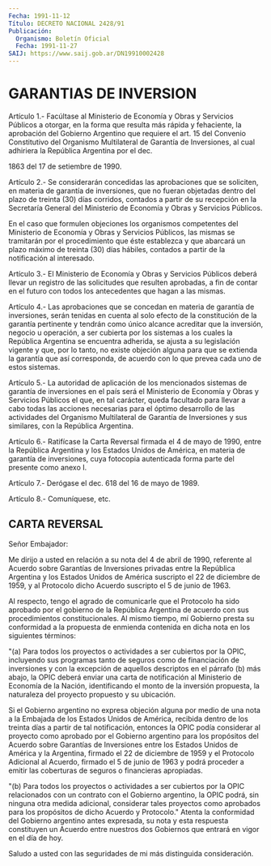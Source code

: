```yaml
---
Fecha: 1991-11-12
Título: DECRETO NACIONAL 2428/91
Publicación:
  Organismo: Boletín Oficial
  Fecha: 1991-11-27
SAIJ: https://www.saij.gob.ar/DN19910002428
---
```

# GARANTIAS DE INVERSION

<a id="1"></a>
Artículo 1.- Facúltase al Ministerio de Economía y Obras y Servicios Públicos a otorgar, en la forma que resulta más rápida y fehaciente, la  aprobación  del  Gobierno  Argentino que requiere el art. 15 del Convenio  Constitutivo del Organismo  Multilateral  de  Garantía  de Inversiones,  al  cual  adhiriera la República Argentina por el dec.

1863 del 17 de setiembre de 1990.

<a id="2"></a>
Artículo  2.-  Se  considerarán  concedidas  las aprobaciones que se soliciten,  en  materia de garantía de inversiones,  que  no  fueran objetadas dentro del plazo de treinta (30) días corridos, contados a partir de su recepción  en  la  Secretaría General del Ministerio de Economía y Obras y Servicios Públicos.

En el caso que formulen objeciones  los  organismos  competentes del Ministerio de Economía y Obras y Servicios Públicos, las  mismas  se tramitarán  por  el procedimiento que éste establezca y que abarcará un plazo máximo de  treinta  (30) días hábiles, contados a partir de la notificación al interesado.

<a id="3"></a>
Artículo  3.- El Ministerio de Economía y Obras y Servicios Públicos deberá llevar un registro de las solicitudes que resulten aprobadas, a fin de contar  en el futuro con todos los antecedentes que hagan a las mismas.

<a id="4"></a>
Artículo 4.- Las aprobaciones que se concedan en materia de garantía de  inversiones,  serán  tenidas  en  cuenta  al  solo  efecto de la constitución de la garantía pertinente y tendrán como único  alcance acreditar que la inversión, negocio u operación, a ser cubierta  por los  sistemas  a  los  cuales  la  República  Argentina se encuentra adherida, se ajusta a su legislación vigente y que, por lo tanto, no existe  objeción  alguna para que se extienda la  garantía  que  así corresponda,  de acuerdo  con  lo  que  prevea  cada  uno  de  estos sistemas.

<a id="5"></a>
Artículo  5.- La autoridad de aplicación de los mencionados sistemas de garantía de inversiones en el país será el Ministerio de Economía y  Obras  y Servicios  Públicos  el  que,  en  tal  carácter,  queda facultado para  llevar  a cabo todas las acciones necesarias para el óptimo desarrollo de las  actividades  del Organismo Multilateral de Garantía de Inversiones y sus similares, con la República Argentina.

<a id="6"></a>
Artículo  6.-  Ratifícase  la Carta Reversal firmada el 4 de mayo de 1990, entre la República Argentina  y los Estados Unidos de América, en materia de garantía de inversiones,  cuya  fotocopia  autenticada forma parte del presente como anexo I.

<a id="7"></a>
Artículo 7.- Derógase el dec. 618 del 16 de mayo de 1989.

<a id="8"></a>
Artículo 8.- Comuníquese, etc.

## CARTA REVERSAL

<a id="1"></a>
Señor Embajador:

Me  dirijo  a  usted  en  relación a su nota del 4 de abril de 1990, referente al Acuerdo sobre  Garantías  de Inversiones privadas entre la República Argentina y los Estados Unidos  de América suscripto el 22 de diciembre de 1959, y al Protocolo dicho Acuerdo suscripto el 5 de junio de 1963.

Al respecto, tengo el agrado de comunicarle que el Protocolo ha sido aprobado por el gobierno de la República Argentina  de  acuerdo  con sus  procedimientos  constitucionales.  Al mismo tiempo, mí Gobierno presta su conformidad a la propuesta de enmienda  contenida en dicha nota en los siguientes términos:

"(a) Para todos los proyectos o actividades a ser cubiertos  por  la OPIC, incluyendo sus programas tanto de seguros como de financiación de  inversiones  y  con  la  excepción  de aquellos descriptos en el párrafo (b) más abajo, la OPIC deberá enviar una carta de notificación al Ministerio de Economía de  la  Nación, identificando el  monto  de  la  inversión propuesta, la naturaleza  del  proyecto propuesto y su ubicación.

Si el Gobierno argentino no expresa objeción alguna por medio de una nota a la Embajada de los Estados Unidos de América, recibida dentro de los treinta días a partir de  tal  notificación, entonces la OPIC podía considerar al proyecto como aprobado por el Gobierno argentino para los propósitos del Acuerdo sobre Garantías de Inversiones entre los  Estados  Unidos de América y la Argentina,  firmado  el  22  de diciembre de 1959  y el Protocolo Adicional al Acuerdo, firmado el 5 de junio de 1963 y podrá proceder a emitir las coberturas de seguros o financieras apropiadas.

"(b) Para todos los  proyectos  o actividades a ser cubiertos por la OPIC relacionados con un contrato con el Gobierno argentino, la OPIC podrá, sin ninguna otra medida adicional, considerar tales proyectos como aprobados para los propósitos  de  dicho  Acuerdo y Protocolo." Atenta  la  conformidad del Gobierno argentino antes  expresada,  su nota y esta respuesta  constituyen  un  Acuerdo  entre  nuestros dos Gobiernos que entrará en vigor en el día de hoy.

Saludo a usted con las seguridades de mi más distinguida consideración.